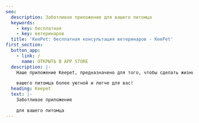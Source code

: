 ```yaml
---
seo:
  description: Заботливое приложение для вашего питомца
  keywords:
    - key: бесплатная
    - key: ветеринаров
  title: 'KeePet: бесплатная консультация ветеринаров - KeePet'
first_section:
  button_app:
    - link: /
      name: ОТКРЫТЬ В APP STORE
  description: |-
    Наше приложение Keepet, предназначено для того, чтобы сделать жизнь 

    вашего питомца более уютной и легче для вас!
  heading: Keepet
  text: |-
    Заботливое приложение

    для вашего питомца
---
```



